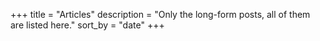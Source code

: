 +++
title = "Articles"
description = "Only the long-form posts, all of them are listed here."
sort_by = "date"
+++

